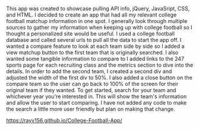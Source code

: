 This app was created to showcase pulling API info, jQuery, JavaSript, CSS, and HTML.  I decided to create an app that had all my relevant college football matchup information in one spot.  I generally look through multiple sources to gather my information when keeping up with college football so I thought a personalized site would be useful.  I used a college football database and called several urls to pull all the data to start the app off.  I wanted a compare feature to look at each team side by side so I added a view matchup button to the first team that is originally searched.  I also wanted some tangible information to compare to I added links to the 247 sports page for each recruiting class and the metrics section to dive into the details.  In order to add the second team, I created a second div and adjusted the width of the first div to 50%.  I also added a close button on the compare team so the user can go back to 100% of the screen for their original team if they wanted.  To get started, search for your team and whichever year you're interested in.  This will show the team's information and allow the user to start comparing.  I have not added any code to make the search a little more user friendly but plan on making that change.



https://rayv156.github.io/College-Football-App/